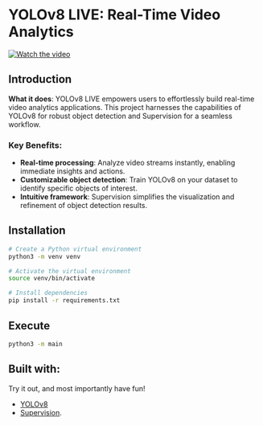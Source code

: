 # YOLOv8 LIVE: Real-Time Video Analytics 

[![Watch the video](https://img.youtube.com/vi/8qY6VxWtYdc/maxresdefault.jpg)](https://youtu.be/8qY6VxWtYdc)

## Introduction

**What it does**: YOLOv8 LIVE empowers users to effortlessly build real-time video analytics applications. This project harnesses the capabilities of YOLOv8 for robust object detection and Supervision for a seamless workflow.

### Key Benefits:

- **Real-time processing**: Analyze video streams instantly, enabling immediate insights and actions.
- **Customizable object detection**: Train YOLOv8 on your dataset to identify specific objects of interest.
- **Intuitive framework**: Supervision simplifies the visualization and refinement of object detection results.

## Installation

```bash
# Create a Python virtual environment
python3 -m venv venv

# Activate the virtual environment
source venv/bin/activate

# Install dependencies
pip install -r requirements.txt
```

## Execute

```bash
python3 -m main
```

## Built with:

Try it out, and most importantly have fun!

- [YOLOv8](https://github.com/ultralytics/ultralytics)
- [Supervision](https://github.com/roboflow/supervision). 

